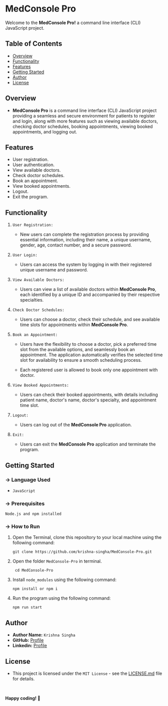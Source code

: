 # MedConsole Pro

Welcome to the **MedConsole Pro!** a command line interface (CLI) JavaScript project.

## Table of Contents

- [Overview](#overview)
- [Functionality](#functionality)
- [Features](#features)
- [Getting Started](#getting-started)
- [Author](#author)
- [License](#license)

## Overview

- **MedConsole Pro** is a command line interface (CLI) JavaScript project providing a seamless and secure environment for patients to register and login, along with more features such as viewing available doctors, checking doctor schedules, booking appointments, viewing booked appointments, and logging out.

## Features

- User registration.
- User authentication.
- View available doctors.
- Check doctor schedules.
- Book an appointment.
- View booked appointments.
- Logout.
- Exit the program.

## Functionality

1. `User Registration:`

   - New users can complete the registration process by providing essential information, including their name, a unique username, gender, age, contact number, and a secure password.

2. `User Login:`

   - Users can access the system by logging in with their registered unique username and password.

3. `View Available Doctors:`

   - Users can view a list of available doctors within **MedConsole Pro**, each  identified by a unique ID and accompanied by their respective specialties.

4. `Check Doctor Schedules:`

   - Users can choose a doctor, check their schedule, and see available time slots for appointments within **MedConsole Pro**.

5. `Book an Appointment:`

   - Users have the flexibility to choose a doctor, pick a preferred time slot from the available options, and seamlessly book an appointment. The application automatically verifies the selected time slot for availability to ensure a smooth scheduling process.

   - Each registered user is allowed to book only one appointment with doctor.

6. `View Booked Appointments:`

   - Users can check their booked appointments, with details including patient name, doctor's name, doctor's specialty, and appointment time slot.

7. `Logout:`

   - Users can log out of the **MedConsole Pro** application.

8. `Exit:`

   - Users can exit the **MedConsole Pro** application and terminate the program.

## Getting Started

### → Language Used

   - `JavaScript`

### → Prerequisites

    Node.js and npm installed

### → How to Run


1. Open the Terminal, clone this repository to your local machine using the following command:

    ```
    git clone https://github.com/krishna-singha/MedConsole-Pro.git
    ```

2. Open the folder `MedConsole-Pro` in terminal.

   ```
    cd MedConsole-Pro
    ```

3. Install `node_modules` using the following command:

    ```
    npm install or npm i
    ```
    
4. Run the program using the following command:

    ```
    npm run start
    ```

## Author

- **Author Name:** `Krishna Singha`
- **GitHub:** [Profile](https://github.com/krishna-singha)
- **Linkedin:** [Profile](https://linkedin.com/in/krishnasingha)

## License
   - This project is licensed under the `MIT License` - see the [LICENSE.md](https://github.com/krishna-singha/MedConsole-Pro/blob/main/LICENSE) file for details.

<br>

**Happy coding! 🚀**
